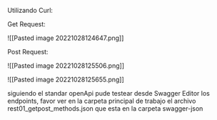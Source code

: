 Utilizando Curl:

Get Request:

![[Pasted image 20221028124647.png]]

Post Request:

![[Pasted image 20221028125506.png]]

![[Pasted image 20221028125655.png]]

siguiendo el standar openApi pude testear desde Swagger Editor los endpoints, favor ver en la carpeta principal de trabajo el archivo rest01_getpost_methods.json que esta en la carpeta swagger-json